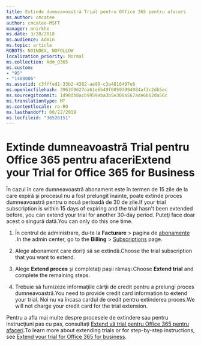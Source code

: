 ```yaml
---
title: Extinde dumneavoastră Trial pentru Office 365 pentru afaceri
ms.author: cmcatee
author: cmcatee-MSFT
manager: mnirkhe
ms.date: 3/20/2018
ms.audience: Admin
ms.topic: article
ROBOTS: NOINDEX, NOFOLLOW
localization_priority: Normal
ms.collection: Adm_O365
ms.custom:
- "95"
- "1400006"
ms.assetid: c3fffed1-33b2-4382-ae99-c3a4816497e6
ms.openlocfilehash: 3963f9627da61e6b49f00593094084af3c2db5ec
ms.sourcegitcommit: 1d98db8acb9959aba3b5e308a567ade6b62da56c
ms.translationtype: MT
ms.contentlocale: ro-RO
ms.lasthandoff: 08/22/2019
ms.locfileid: "36526151"
---
```

# <a name="extend-your-trial-for-office-365-for-business"></a><span data-ttu-id="d5fc2-102">Extinde dumneavoastră Trial pentru Office 365 pentru afaceri</span><span class="sxs-lookup"><span data-stu-id="d5fc2-102">Extend your Trial for Office 365 for Business</span></span>

<span data-ttu-id="d5fc2-103">În cazul în care dumneavoastră abonament este în termen de 15 zile de la care expiră şi procesul nu a fost prelungit înainte, poate extinde proces dumneavoastră pentru o nouă perioadă de 30 de zile.</span><span class="sxs-lookup"><span data-stu-id="d5fc2-103">If your trial subscription is within 15 days of expiring and the trial hasn't been extended before, you can extend your trial for another 30-day period.</span></span> <span data-ttu-id="d5fc2-104">Puteţi face doar acest o singură dată.</span><span class="sxs-lookup"><span data-stu-id="d5fc2-104">You can only do this one time.</span></span>
  
1. <span data-ttu-id="d5fc2-105">În centrul de administrare, du-te la **Facturare** \> pagina de [abonamente](https://go.microsoft.com/fwlink/p/?linkid=842054) .</span><span class="sxs-lookup"><span data-stu-id="d5fc2-105">In the admin center, go to the **Billing** \> [Subscriptions](https://go.microsoft.com/fwlink/p/?linkid=842054) page.</span></span>

2. <span data-ttu-id="d5fc2-106">Alege abonament care doriţi să se extindă.</span><span class="sxs-lookup"><span data-stu-id="d5fc2-106">Choose the trial subscription that you want to extend.</span></span>

3. <span data-ttu-id="d5fc2-107">Alege **Extend proces** şi completaţi paşii rămaşi.</span><span class="sxs-lookup"><span data-stu-id="d5fc2-107">Choose **Extend trial** and complete the remaining steps.</span></span>

4. <span data-ttu-id="d5fc2-108">Trebuie să furnizeze informaţiile cărţii de credit pentru a prelungi proces dumneavoastră.</span><span class="sxs-lookup"><span data-stu-id="d5fc2-108">You need to provide credit card information to extend your trial.</span></span> <span data-ttu-id="d5fc2-109">Noi nu va încasa cardul de credit pentru extinderea proces.</span><span class="sxs-lookup"><span data-stu-id="d5fc2-109">We will not charge your credit card for the trial extension.</span></span>

<span data-ttu-id="d5fc2-110">Pentru a afla mai multe despre procesele de extindere sau pentru instrucţiuni pas cu pas, consultaţi [Extend vă trial pentru Office 365 pentru afaceri](https://docs.microsoft.com/office365/admin/subscriptions-and-billing/extend-your-trial).</span><span class="sxs-lookup"><span data-stu-id="d5fc2-110">To learn more about extending trials or for step-by-step instructions, see [Extend your trial for Office 365 for business](https://docs.microsoft.com/office365/admin/subscriptions-and-billing/extend-your-trial).</span></span>
